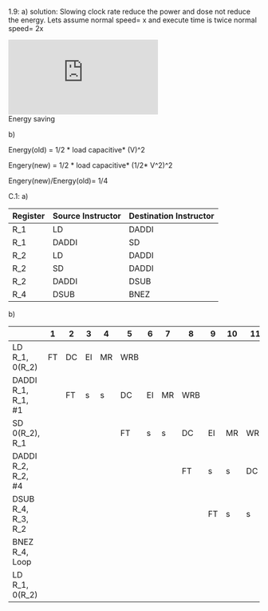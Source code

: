 1.9: a)
solution:
Slowing clock rate reduce the power and dose not reduce the energy. 
Lets assume normal speed= x and execute time is twice normal speed= 2x 

![first equation](https://latex.codecogs.com/gif.latex?%5Cfrac%7B2x-x%7D%7B2x%7D%3D%5Cfrac%7B1%7D%7B2%7D*100%3D%2050%20percent)  
Energy saving

b) 

   Energy(old) = 1/2 * load capacitive* (V)^2
   
   Engery(new) = 1/2 * load capacitive* (1/2* V^2)^2 
   
   Engery(new)/Energy(old)= 1/4
   
C.1: a)
    
|Register|Source Instructor|Destination Instructor|
|--------|---------|---------|
|R_1|LD|DADDI|
|R_1|DADDI|SD|
|R_2|LD|DADDI|
|R_2|SD|DADDI|
|R_2|DADDI|DSUB|
|R_4|DSUB|BNEZ|

b)

||1|2|3|4|5|6|7|8|9|10|11|12|13|14|15|16|
|---|---|---|---|---|---|---|---|---|---|---|---|---|---|---|---|---|
|LD R_1, 0(R_2)|FT|DC|EI|MR|WRB|
|DADDI  R_1, R_1, #1| |FT|s|s|DC|EI|MR|WRB|
|SD 0(R_2), R_1|||||FT|s|s|DC|EI|MR|WRB|
|DADDI  R_2, R_2, #4||||||||FT|s|s|DC|EI|MR|WRB|
|DSUB R_4,  R_3,  R_2|||||||||FT|s|s|DC|EI|MR|WRB|
|BNEZ R_4, Loop||||||||||||FT|s|s|DC|EI|MR|WRB|
|LD   R_1, 0(R_2)|||||||||||||||||FT|DC|



   
   
   

   
     
